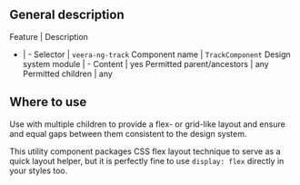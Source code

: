 ## General description

Feature | Description
- | -
Selector | `veera-ng-track`
Component name | `TrackComponent`
Design system module | -
Content | yes
Permitted parent/ancestors | any
Permitted children | any

## Where to use

Use with multiple children to provide a flex- or grid-like layout and ensure and equal gaps between them consistent to the design system.

This utility component packages CSS flex layout technique to serve as a quick layout helper, but it is perfectly fine to use `display: flex` directly in your styles too.
